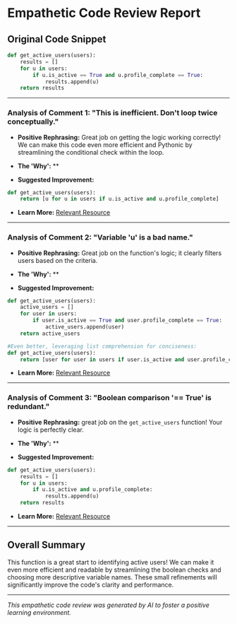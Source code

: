 # Empathetic Code Review Report

## Original Code Snippet

```python
def get_active_users(users):
    results = []
    for u in users:
        if u.is_active == True and u.profile_complete == True:
            results.append(u)
    return results
```

---

### Analysis of Comment 1: "This is inefficient. Don't loop twice conceptually."

* **Positive Rephrasing:** Great job on getting the logic working correctly!  We can make this code even more efficient and Pythonic by streamlining the conditional check within the loop.

* **The 'Why':** **

* **Suggested Improvement:**

```python
def get_active_users(users):
    return [u for u in users if u.is_active and u.profile_complete]
```

* **Learn More:** [Relevant Resource](https://wiki.python.org/moin/TimeComplexity)

---

### Analysis of Comment 2: "Variable 'u' is a bad name."

* **Positive Rephrasing:** Great job on the function's logic; it clearly filters users based on the criteria.

* **The 'Why':** **

* **Suggested Improvement:**

```python
def get_active_users(users):
    active_users = []
    for user in users:
        if user.is_active == True and user.profile_complete == True:
            active_users.append(user)
    return active_users

#Even better, leveraging list comprehension for conciseness:
def get_active_users(users):
    return [user for user in users if user.is_active and user.profile_complete]
```

* **Learn More:** [Relevant Resource](https://www.python.org/dev/peps/pep-0008/#naming-conventions)

---

### Analysis of Comment 3: "Boolean comparison '== True' is redundant."

* **Positive Rephrasing:** great job on the `get_active_users` function!  Your logic is perfectly clear.

* **The 'Why':** **

* **Suggested Improvement:**

```python
def get_active_users(users):
    results = []
    for u in users:
        if u.is_active and u.profile_complete:
            results.append(u)
    return results
```

* **Learn More:** [Relevant Resource](https://www.python.org/dev/peps/pep-0008/#programming-recommendations)

---

## Overall Summary

This function is a great start to identifying active users!  We can make it even more efficient and readable by streamlining the boolean checks and choosing more descriptive variable names.  These small refinements will significantly improve the code's clarity and performance.


---

*This empathetic code review was generated by AI to foster a positive learning environment.*
